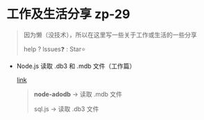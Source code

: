 # 工作及生活分享 zp-29

> 因为懒（没技术），所以在这里写一些关于工作或生活的一些分享
>
> help ? lssues:question: : Star:star: 

- Node.js 读取 .db3 和 .mdb 文件（工作篇）

  [link](zp.29:2929/ReadDb3File.md)

  > **node-adodb** -> 读取 .mdb 文件
  >
  > sql.js -> 读取 .db3 文件

